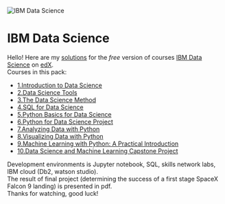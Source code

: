 ![IBM Data Science](https://upload.wikimedia.org/wikipedia/commons/thumb/5/51/IBM_logo.svg/1920px-IBM_logo.svg.png)
# IBM Data Science
Hello! Here are my [solutions](https://github.com/Sergey-Misyura/IBM-Data-Science) for the *free* version of courses [IBM Data Science](https://www.edx.org/professional-certificate/ibm-data-science) on [edX](https://www.edx.org/).<br/>
Courses in this pack:<br/>
* [1.Introduction to Data Science](https://www.edx.org/course/intro-to-data-science)<br/>
* [2.Data Science Tools](https://www.edx.org/course/data-science-tools)<br/>
* [3.The Data Science Method](https://www.edx.org/course/data-science-method)<br/>
* [4.SQL for Data Science](https://www.edx.org/course/sql-for-data-science)<br/>
* [5.Python Basics for Data Science](https://www.edx.org/course/python-basics-for-data-science)<br/>
* [6.Python for Data Science Project](https://www.edx.org/course/python-project-for-data-science)<br/>
* [7.Analyzing Data with Python](https://www.edx.org/course/analyzing-data-with-python)<br/>
* [8.Visualizing Data with Python](https://www.edx.org/course/visualizing-data-with-python)<br/>
* [9.Machine Learning with Python: A Practical Introduction](https://www.edx.org/course/machine-learning-with-python-a-practical-introduct)<br/>
* [10.Data Science and Machine Learning Capstone Project](https://www.edx.org/course/data-science-and-machine-learning-capstone-project)<br/>

Development environments is Jupyter notebook, SQL, skills network labs, IBM cloud (Db2, watson studio).<br/>
The result of final project (determining the success of a first stage SpaceX Falcon 9 landing) is presented in pdf.<br/>
Thanks for watching, good luck!
